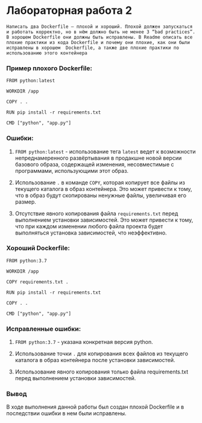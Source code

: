 # Лабораторная работа 2

```
Написать два Dockerfile – плохой и хороший. Плохой должен запускаться и работать корректно, но в нём должно быть не менее 3 “bad practices”. В хорошем Dockerfile они должны быть исправлены. В Readme описать все плохие практики из кода Dockerfile и почему они плохие, как они были исправлены в хорошем  Dockerfile, а также две плохие практики по использованию этого контейнера
```

### Пример плохого Dockerfile:
```
FROM python:latest

WORKDIR /app

COPY . .

RUN pip install -r requirements.txt

CMD ["python", "app.py"]
```
### Ошибки: 
1. ```FROM python:latest``` - использование тега ```latest``` ведет к возможности непреднамеренного развёртывания в продакшне новой версии базового образа, содержащей изменения, несовместимые с программами, использующими этот образ.
   
2. Использование ```.``` в команде ```COPY```, которая копирует все файлы из текущего каталога в образ контейнера. Это может привести к тому, что в образ будут скопированы ненужные файлы, увеличивая его размер.
   
3. Отсутствие явного копирования файла ```requirements.txt``` перед выполнением установки зависимостей. Это может привести к тому, что при каждом изменении любого файла проекта будет выполняться установка зависимостей, что неэффективно.

### Хороший Dockerfile:
```
FROM python:3.7

WORKDIR /app

COPY requirements.txt .

RUN pip install -r requirements.txt

COPY . .

CMD ["python", "app.py"]
```
### Исправленные ошибки:
1. ```FROM python:3.7``` - указана конкретная версия python.
   
2. Использование точки ```.``` для копирования всех файлов из текущего каталога в образ контейнера после установки зависимостей.
   
3. Использование явного копирования только файла requirements.txt перед выполнением установки зависимостей.

### Вывод
В ходе выполнения данной работы был создан плохой Dockerfile и в последствии ошибки в нем были исправлены.
